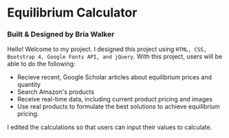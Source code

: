 # Equilibrium Calculator 
### Built & Designed by Bria Walker

Hello! Welcome to my project. I designed this project using `HTML, CSS, Bootstrap 4, Google Fonts API, and jQuery`. 
With this project, users will be able to do the following: 

- Recieve recent, Google Scholar articles about equilibrium prices and quantity
- Search Amazon's products 
- Receive real-time data, including current product pricing and images  
- Use real products to formulate the best solutions to achieve equilibrium pricing.

I edited the calculations so that users can input their values to calculate.


